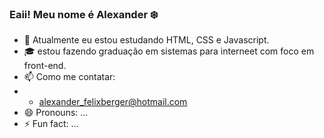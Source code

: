 ### Eaii! Meu nome é Alexander :snowflake:


- 🌱 Atualmente eu estou estudando HTML, CSS e Javascript.
- :mortar_board: estou fazendo graduação em sistemas para interneet com foco em front-end.
- 📫 Como me contatar:
- - alexander_felixberger@hotmail.com
- 😄 Pronouns: ...
- ⚡ Fun fact: ...

